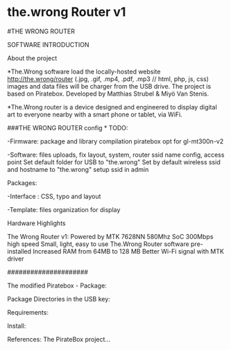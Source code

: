 # the.wrong Router v1

#THE WRONG ROUTER 

SOFTWARE INTRODUCTION

 About the project

*The.Wrong software load the locally-hosted website http://the.wrong/router
(.jpg, .gif, .mp4, .pdf, .mp3 // html, php, js, css) images and data files will be charger from the USB drive. The project is based on Piratebox. Developed by Matthias Strubel & Miyö Van Stenis.

*The.Wrong router  is a device designed and engineered to display digital art to everyone nearby with a smart phone or tablet, via WiFi. 

###THE WRONG ROUTER config * TODO:

-Firmware: package and library compilation
piratebox opt for gl-mt300n-v2

-Software: files uploads, fix layout, system, router ssid name config, access point
Set default folder for USB  to "the.wrong"
Set by default wireless ssid and hostname to "the.wrong"
setup ssid in admin
  
Packages:




-Interface : CSS, typo and layout

-Template: files organization for display

Hardware Highlights

The Wrong Router v1:
Powered by MTK 7628NN 580Mhz SoC
300Mbps high speed
Small, light, easy to use
The.Wrong Router software pre-installed
Increased RAM from 64MB to 128 MB
Better Wi-Fi signal with MTK driver

#####################

The modified Piratebox - Package:

Package Directories in the USB key:

Requirements:

Install:

References:
The PirateBox project... 






